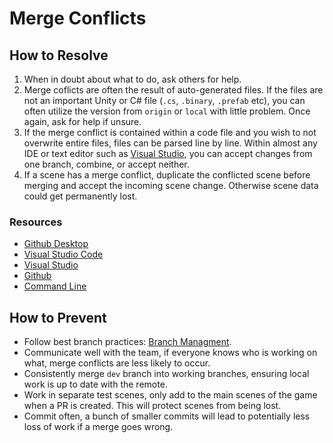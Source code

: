 # Merge Conflicts
## How to Resolve
1. When in doubt about what to do, ask others for help.
2. Merge coflicts are often the result of auto-generated files. If the files are not an important Unity or C# file (`.cs`, `.binary`, `.prefab` etc), you can often utilize the version from `origin` or `local` with little problem. Once again, ask for help if unsure.
4. If the merge conflict is contained within a code file and you wish to not overwrite entire files, files can be parsed line by line. Within almost any IDE or text editor such as [Visual Studio](https://code.visualstudio.com/), you can accept changes from one branch, combine, or accept neither.
5. If a scene has a merge conflict, duplicate the  conflicted scene before merging and accept the incoming scene change. Otherwise scene data could get permanently lost. 
### Resources
- [Github Desktop](https://www.youtube.com/watch?v=Q5AT8926fLI)
- [Visual Studio Code](https://code.visualstudio.com/docs/sourcecontrol/overview)
- [Visual Studio](https://learn.microsoft.com/en-us/visualstudio/version-control/git-resolve-conflicts?view=vs-2022)
- [Github](https://docs.github.com/en/pull-requests/collaborating-with-pull-requests/addressing-merge-conflicts/resolving-a-merge-conflict-on-github)
- [Command Line](https://docs.github.com/en/pull-requests/collaborating-with-pull-requests/addressing-merge-conflicts/resolving-a-merge-conflict-using-the-command-line)

## How to Prevent
- Follow best branch practices: [Branch Managment](./branches.md).
- Communicate well with the team, if everyone knows who is working on what, merge conflicts are less likely to occur.
- Consistently merge `dev` branch into  working branches, ensuring local work is up to date with the remote.
- Work in separate test scenes, only add to the main scenes of the game when a PR is created. This will protect scenes from being lost.
- Commit often, a bunch of smaller commits will lead to potentially less loss of work if a merge goes wrong. 
        
